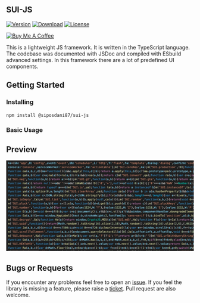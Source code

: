 ## SUI-JS

[![Version](https://img.shields.io/npm/v/@siposdani87/sui-js.svg?style=square)](https://www.npmjs.com/package/@siposdani87/sui-js)
[![Download](https://img.shields.io/npm/dt/@siposdani87/sui-js.svg?style=square)](https://www.npmjs.com/package/@siposdani87/sui-js)
[![License](https://img.shields.io/npm/l/@siposdani87/sui-js.svg?style=square)](./LICENSE)

<a href="https://www.buymeacoffee.com/siposdani87" target="_blank"><img src="https://cdn.buymeacoffee.com/buttons/v2/default-blue.png" alt="Buy Me A Coffee" /></a>

This is a lightweight JS framework. It is written in the TypeScript language. The codebase was documented with JSDoc and compiled with ESbuild advanced settings. In this framework there are a lot of predefined UI components.

## Getting Started

### Installing

```
npm install @siposdani87/sui-js
```

### Basic Usage


## Preview
![Overview](https://raw.githubusercontent.com/siposdani87/sui-js/master/images/sui-js.png)

## Bugs or Requests

If you encounter any problems feel free to open an [issue](https://github.com/siposdani87/sui-js/issues/new?template=bug_report.md). If you feel the library is missing a feature, please raise a [ticket](https://github.com/siposdani87/sui-js/issues/new?template=feature_request.md). Pull request are also welcome.